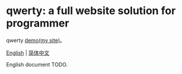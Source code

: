 # qwerty: a full website solution for programmer

qwerty [demo(my site)](http://www.zhangjiee.com)。

[English](./README.md) | [简体中文](./README-zh_CN.md)

English document TODO.
